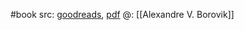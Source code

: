 #book 
src: [goodreads](https://www.goodreads.com/book/show/7862374-mathematics-under-the-microscope?from_search=true&from_srp=true&qid=qZT2EwYxpO&rank=1), [pdf](https://eprints.maths.manchester.ac.uk/844/1/MicroMathWeb.pdf) 
@: [[Alexandre V. Borovik]] 

